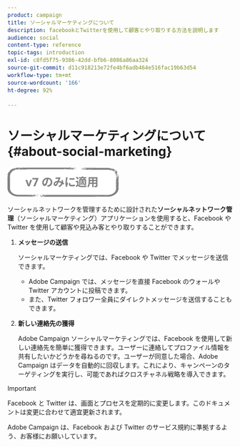 ```yaml
---
product: campaign
title: ソーシャルマーケティングについて
description: facebookとTwitterを使用して顧客とやり取りする方法を説明します
audience: social
content-type: reference
topic-tags: introduction
exl-id: c8fd5f75-9386-42dd-bfb6-8086a86aa324
source-git-commit: d11c918213e72fe4bf6adb464e516fac19b63d54
workflow-type: tm+mt
source-wordcount: '166'
ht-degree: 92%

---
```


# ソーシャルマーケティングについて{#about-social-marketing}

![](../../assets/v7-only.svg)

ソーシャルネットワークを管理するために設計された&#x200B;**ソーシャルネットワーク管理**（ソーシャルマーケティング）アプリケーションを使用すると、Facebook や Twitter を使用して顧客や見込み客とやり取りすることができます。

1. **メッセージの送信**

   ソーシャルマーケティングでは、Facebook や Twitter でメッセージを送信できます。

   * Adobe Campaign では、メッセージを直接 Facebook のウォールや Twitter アカウントに投稿できます。
   * また、Twitter フォロワー全員にダイレクトメッセージを送信することもできます。

1. **新しい連絡先の獲得**

   Adobe Campaign ソーシャルマーケティングでは、Facebook を使用して新しい連絡先を簡単に獲得できます。ユーザーに連絡してプロファイル情報を共有したいかどうかを尋ねるのです。ユーザーが同意した場合、Adobe Campaign はデータを自動的に回収します。これにより、キャンペーンのターゲティングを実行し、可能であればクロスチャネル戦略を導入できます。

>[!IMPORTANT]
>
>Facebook と Twitter は、画面とプロセスを定期的に変更します。このドキュメントは変更に合わせて適宜更新されます。
>
>Adobe Campaign は、Facebook および Twitter のサービス規約に準拠するよう、お客様にお願いしています。
